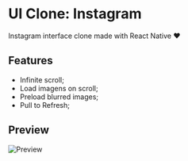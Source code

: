 # UI Clone: Instagram

Instagram interface clone made with React Native ❤️

## Features

- Infinite scroll;
- Load imagens on scroll;
- Preload blurred images;
- Pull to Refresh;

## Preview

![Preview](https://raw.githubusercontent.com/rocketseat-content/youtube-ui-clone-instagram-feed/master/preview.gif)
